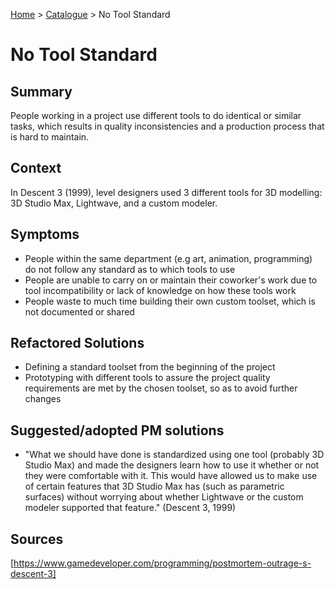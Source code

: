 [Home](../README.md) > [Catalogue](/games-catalogue/Antipatterns_catalogue.md) > No Tool Standard

# No Tool Standard

## Summary
People working in a project use different tools to do identical or similar tasks, which results in quality inconsistencies and a production process that is hard to maintain.

## Context
In Descent 3 (1999), level designers used 3 different tools for 3D modelling: 3D Studio Max, Lightwave, and a custom modeler. 

## Symptoms
- People within the same department (e.g art, animation, programming) do not follow any standard as to which tools to use
- People are unable to carry on or maintain their coworker's work due to tool incompatibility or lack of knowledge on how these tools work
- People waste to much time building their own custom toolset, which is not documented or shared

## Refactored Solutions
- Defining a standard toolset from the beginning of the project
- Prototyping with different tools to assure the project quality requirements are met by the chosen toolset, so as to avoid further changes

## Suggested/adopted PM solutions
- "What we should have done is standardized using one tool (probably 3D Studio Max) and made the designers learn how to use it whether or not they were comfortable with it. This would have allowed us to make use of certain features that 3D Studio Max has (such as parametric surfaces) without worrying about whether Lightwave or the custom modeler supported that feature." (Descent 3, 1999)

## Sources
[https://www.gamedeveloper.com/programming/postmortem-outrage-s-descent-3]
